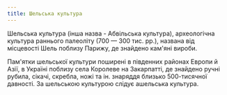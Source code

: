 ```yaml
---
title: Шельська культура
---
```


Шельська культура (інша назва - Абвільська культура), археологічна культура раннього палеоліту (700 — 300 тис. pp.), названа від місцевості Шель поблизу Парижу, де знайдено кам'яні вироби.

Пам'ятки шельської культури поширені в південних районах Европи й Азії, в Україні поблизу села Королеве на Закарпатті, де знайдено ручні рубила, сікачі, скребла, ножі та ін. знаряддя близько 500-тисячної давності. За шельською культурою слідує ашельська культура.
